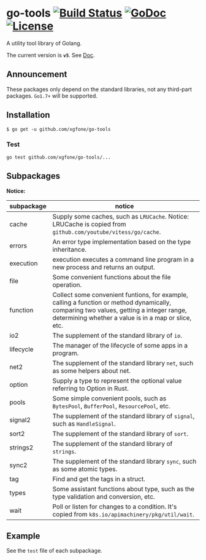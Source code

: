 # go-tools [![Build Status](https://travis-ci.org/xgfone/go-tools.svg?branch=master)](https://travis-ci.org/xgfone/go-tools) [![GoDoc](https://godoc.org/github.com/xgfone/go-tools?status.svg)](http://godoc.org/github.com/xgfone/go-tools) [![License](https://img.shields.io/badge/License-Apache%202.0-blue.svg?style=flat-square)](https://raw.githubusercontent.com/xgfone/go-tools/master/LICENSE)

A utility tool library of Golang.

The current version is **`v5`**. See [Doc](https://godoc.org/github.com/xgfone/go-tools).

## Announcement
These packages only depend on the standard libraries, not any third-part packages. `Go1.7+` will be supported.

## Installation
```shell
$ go get -u github.com/xgfone/go-tools
```

### Test
```shell
go test github.com/xgfone/go-tools/...
```

## Subpackages

**Notice:**

subpackage   |   notice
-------------|-----------
cache        | Supply some caches, such as `LRUCache`. Notice: LRUCache is copied from `github.com/youtube/vitess/go/cache`.
errors       | An error type implementation based on the type inheritance.
execution    | execution executes a command line program in a new process and returns an output.
file         | Some convenient functions about the file operation.
function     | Collect some convenient funtions, for example, calling a function or method dynamically, comparing two values, getting a integer range, determining whether a value is in a map or slice, etc.
io2          | The supplement of the standard library of `io`.
lifecycle    | The manager of the lifecycle of some apps in a program.
net2         | The supplement of the standard library `net`, such as some helpers about net.
option       | Supply a type to represent the optional value referring to Option in Rust.
pools        | Some simple convenient pools, such as `BytesPool`, `BufferPool`, `ResourcePool`, etc.
signal2      | The supplement of the standard library of `signal`, such as `HandleSignal`.
sort2        | The supplement of the standard library of `sort`.
strings2     | The supplement of the standard library of `strings`.
sync2        | The supplement of the standard library `sync`, such as some atomic types.
tag          | Find and get the tags in a struct.
types        | Some assistant functions about type, such as the type validation and conversion, etc.
wait         | Poll or listen for changes to a condition. It's copied from `k8s.io/apimachinery/pkg/util/wait`.

## Example
See the `test` file of each subpackage.
